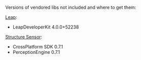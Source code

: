 Versions of vendored libs not included and where to get them:

[Leap](https://developer.leapmotion.com/setup):

- LeapDeveloperKit 4.0.0+52238

[Structure Sensor](https://structure.io/):

- CrossPlatform SDK 0.7.1
- PerceptionEngine 0.7.1